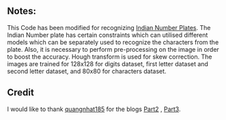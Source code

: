 ## Notes:
This Code has been modified for recognizing [Indian Number Plates](https://en.wikipedia.org/wiki/Vehicle_registration_plates_of_India).
The Indian Number plate has certain constraints which can utilised different models which can be separately used to recognize the characters from the plate.
Also, it is necessary to perform pre-processing on the image in order to boost the accuracy.
Hough transform is used for skew correction.
The images are trained for 128x128 for digits dataset, first letter dataset and second letter dataset, and 80x80 for characters dataset.

## Credit
I would like to thank [quangnhat185](https://github.com/quangnhat185/Plate_detect_and_recognize) for the blogs [Part2](https://medium.com/@quangnhatnguyenle/detect-and-recognize-vehicles-license-plate-with-machine-learning-and-python-part-2-plate-de644de9849f) , [Part3](https://medium.com/@quangnhatnguyenle/detect-and-recognize-vehicles-license-plate-with-machine-learning-and-python-part-3-recognize-be2eca1a9f12).
